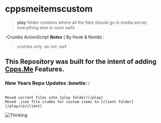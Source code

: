 # cppsmeitemscustom

> **play** folder contains where all the files should go in media server,
everything else is room swfs


-Crumbs ActionScript **_Notes_** ( By Hook & Nomb) :
>crumbs only .as not .swf


## This Repository was built for the intent of adding [Cpps.Me](http://www.cpps.me/) Features.

### New Years Repo Updates :bowtie: : ###
```

Moved current files into [play folder](/play)
Moved .json file crumbs for custom items to [client folder](/play/v2/client)

```
![Thinking](https://media.giphy.com/media/a5viI92PAF89q/giphy.gif)
